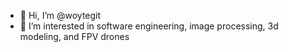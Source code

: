 - 👋 Hi, I’m @woytegit
- 👀 I’m interested in software engineering, image processing, 3d modeling, and FPV drones

<!---
woytegit/woytegit is a ✨ special ✨ repository because its `README.md` (this file) appears on your GitHub profile.
You can click the Preview link to take a look at your changes.
--->
